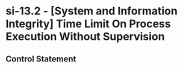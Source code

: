 # si-13.2 - \[System and Information Integrity\] Time Limit On Process Execution Without Supervision

## Control Statement
